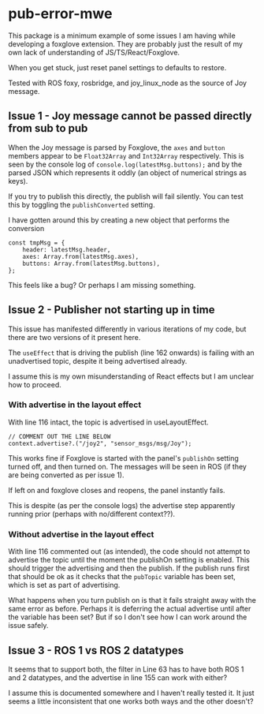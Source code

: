 # pub-error-mwe

This package is a minimum example of some issues I am having while developing a foxglove extension. They are probably just the result of my own lack of understanding of JS/TS/React/Foxglove.

When you get stuck, just reset panel settings to defaults to restore.

Tested with ROS foxy, rosbridge, and joy_linux_node as the source of Joy message.

## Issue 1 - Joy message cannot be passed directly from sub to pub

When the Joy message is parsed by Foxglove, the `axes` and `button` members appear to be `Float32Array` and `Int32Array` respectively. This is seen by the console log of `console.log(latestMsg.buttons);` and by the parsed JSON which represents it oddly (an object of numerical strings as keys).

If you try to publish this directly, the publish will fail silently. You can test this by toggling the `publishConverted` setting.

I have gotten around this by creating a new object that performs the conversion

```
const tmpMsg = {
    header: latestMsg.header,
    axes: Array.from(latestMsg.axes),
    buttons: Array.from(latestMsg.buttons),
};
```

This feels like a bug? Or perhaps I am missing something.

## Issue 2 - Publisher not starting up in time

This issue has manifested differently in various iterations of my code, but there are two versions of it present here.

The `useEffect` that is driving the publish (line 162 onwards) is failing with an unadvertised topic, despite it being advertised already.

I assume this is my own misunderstanding of React effects but I am unclear how to proceed.

### With advertise in the layout effect

With line 116 intact, the topic is advertised in useLayoutEffect.

```
// COMMENT OUT THE LINE BELOW
context.advertise?.("/joy2", "sensor_msgs/msg/Joy");
```

This works fine if Foxglove is started with the panel's `publishOn` setting turned off, and then turned on. The messages will be seen in ROS (if they are being converted as per issue 1).

If left on and foxglove closes and reopens, the panel instantly fails.

This is despite (as per the console logs) the advertise step apparently running prior (perhaps with no/different context??).

### Without advertise in the layout effect

With line 116 commented out (as intended), the code should not attempt to advertise the topic until the moment the publishOn setting is enabled. This should trigger the advertising and then the publish. If the publish runs first that should be ok as it checks that the `pubTopic` variable has been set, which is set as part of advertising.

What happens when you turn publish on is that it fails straight away with the same error as before. Perhaps it is deferring the actual advertise until after the variable has been set? But if so I don't see how I can work around the issue safely.

## Issue 3 - ROS 1 vs ROS 2 datatypes

It seems that to support both, the filter in Line 63 has to have both ROS 1 and 2 datatypes, and the advertise in line 155 can work with either?

I assume this is documented somewhere and I haven't really tested it. It just seems a little inconsistent that one works both ways and the other doesn't?


